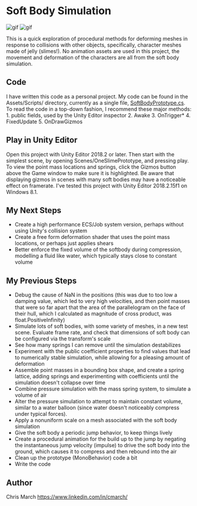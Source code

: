 # Soft Body Simulation

![gif](https://i.imgur.com/rUUmGSK.gif)
![gif](https://i.imgur.com/mUOUfAU.gif)

This is a quick exploration of procedural methods for deforming meshes in response to collisions with other objects, specifically, character meshes made of jelly (slimes!). No animation assets are used in this project, the movement and deformation of the characters are all from the soft body simulation.

## Code
I have written this code as a personal project. My code can be found in the Assets/Scripts/ directory, currently as a single file, [SoftBodyPrototype.cs](Assets/Scripts/SoftBodyPrototype.cs). To read the code in a top-down fashion, I recommend these major methods: 1. public fields, used by the Unity Editor inspector 2. Awake 3. OnTrigger* 4. FixedUpdate 5. OnDrawGizmos

## Play in Unity Editor
Open this project with Unity Editor 2018.2 or later. Then start with the simplest scene, by opening Scenes/OneSlimePrototype, and pressing play. To view the point mass locations and springs, click the Gizmos button above the Game window to make sure it is highlighted. Be aware that displaying gizmos in scenes with many soft bodies may have a noticeable effect on framerate.
I've tested this project with Unity Editor 2018.2.15f1 on Windows 8.1.

## My Next Steps
* Create a high performance ECS/Job system version, perhaps without using Unity's collision system
* Create a free form deformation shader that uses the point mass locations, or perhaps just applies shears
* Better enforce the fixed volume of the softbody during compression, modelling a fluid like water, which typically stays close to constant volume

## My Previous Steps
* Debug the cause of NaN in the positions (this was due to too low a damping value, which led to very high velocities, and then point masses that were so far apart that the area of the parallelogram on the face of their hull, which I calculated as magnitude of cross product, was float.PositiveInfinity)
* Simulate lots of soft bodies, with some variety of meshes, in a new test scene. Evaluate frame rate, and check that dimensions of soft body can be configured via the transform's scale
* See how many springs I can remove until the simulation destabilizes
* Experiment with the public coefficient properties to find values that lead to numerically stable simulation, while allowing for a pleasing amount of deformation
* Assemble point masses in a bounding box shape, and create a spring lattice, adding springs and experimenting with coefficients until the simulation doesn't collapse over time
* Combine pressure simulation with the mass spring system, to simulate a volume of air
* Alter the pressure simulation to attempt to maintain constant volume, similar to a water balloon (since water doesn't noticeably compress under typical forces).
* Apply a nonuniform scale on a mesh associated with the soft body simulation
* Give the soft body a periodic jump behavior, to keep things lively
* Create a procedural animation for the build up to the jump by negating the instantaneous jump velocity (impulse) to drive the soft body into the ground, which causes it to compress and then rebound into the air
* Clean up the prototype (MonoBehavior) code a bit
* Write the code

## Author
Chris March
https://www.linkedin.com/in/cmarch/

